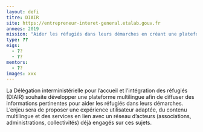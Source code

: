 ```yaml
---
layout: defi
titre: DIAIR
site: https://entrepreneur-interet-general.etalab.gouv.fr
annees: 2019
mission: "Aider les réfugiés dans leurs démarches en créant une plateforme d’information adaptée à la diversité culturelle"
type: ??
eigs:
  - ??
  - ??
mentors: 
  - ??
images: xxx
---
```


 La Délégation interministérielle pour l’accueil et l’intégration 
 des réfugiés (DIAIR) souhaite développer une plateforme multilingue 
 afin de diffuser des informations pertinentes pour aider les réfugiés 
 dans leurs démarches. L’enjeu sera de proposer une expérience 
 utilisateur adaptée, du contenu multilingue et des services en lien 
 avec un réseau d’acteurs (associations, administrations, collectivités)
 déjà engagés sur ces sujets.
